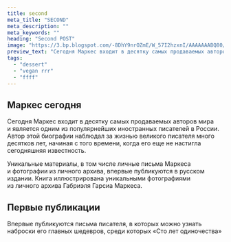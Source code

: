 ```yaml
---
title: second
meta_title: "SECOND"
meta_description: ""
meta_keywords: ""
heading: "Second POST"
image: "https://3.bp.blogspot.com/-8DhY9nrOZmE/W_57I2hzxnI/AAAAAAABQ80/sr93W1m-1lsId416jF1cWoTKfmzV3qKOQCLcBGAs/s1600/Screen%2BShot%2B2018-11-28%2Bat%2B10.45.55.png"
preview_text: "Сегодня Маркес входит в десятку самых продаваемых авторов мира и является одним из популярнейших иностранных писателей в России. Автор этой биографии наблюдал за жизнью великого писателя много десятков лет, начиная с того времени, когда его еще не настигла сегодняшняя известность."
tags:
  - "dessert"
  - "vegan rrr"
  - "ffff"
---
```


Маркес сегодня
------------------

Сегодня Маркес входит в десятку самых продаваемых авторов мира и является одним из популярнейших иностранных писателей в России. Автор этой биографии наблюдал за жизнью великого писателя много десятков лет, начиная с того времени, когда его еще не настигла сегодняшняя известность.

Уникальные материалы, в том числе личные письма Маркеса и фотографии из личного архива, впервые публикуются в русском издании. Книга иллюстрирована уникальными фотографиями из личного архива Габриэля Гарсиа Маркеса.

Первые публикации
------------------

Впервые публикуются письма писателя, в которых можно узнать наброски его главных шедевров, среди которых «Сто лет одиночества»
